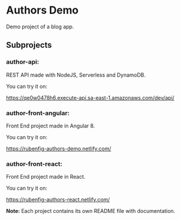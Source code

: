 # Authors Demo

Demo project of a blog app.


## Subprojects

### author-api: 

REST API made with NodeJS, Serverless and DynamoDB.

You can try it on: 

https://qe0w0478h6.execute-api.sa-east-1.amazonaws.com/dev/api/

### author-front-angular: 

Front End project made in Angular 8.

You can try it on: 

https://rubenfig-authors-demo.netlify.com/

### author-front-react: 

Front End project made in React.

You can try it on: 

https://rubenfig-authors-react.netlify.com/

**Note:** Each project contains its own README file with documentation. 



